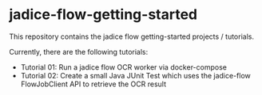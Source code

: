 # jadice-flow-getting-started
This repository contains the jadice flow getting-started projects / tutorials.

Currently, there are the following tutorials:
* Tutorial 01: Run a jadice flow OCR worker via docker-compose
* Tutorial 02: Create a small Java JUnit Test which uses the jadice-flow FlowJobClient API to retrieve the OCR result
